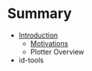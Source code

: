 # Summary

* [Introduction](README.md)
   * [Motivations](Introduction/motivations.md)
   * Plotter Overview
* id-tools

